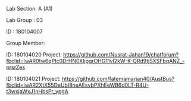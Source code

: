 Lab Section: A (A1)

Lab Group : 03

ID : 180104007

Group Member:

ID: 180104020 
Project:
  https://github.com/Nusrat-Jahan19/chatforum?fbclid=IwAR0tw6qPIc0DrHN0XIjpgrOHG11vI2kW-K-QRd9tjSXSFbqANZ_-prsrZes

ID: 180104021
Project:
  https://github.com/fatemamarjan40/AustBus?fbclid=IwAR2XtX55DeUbI8neAEsvbPXhEeWB6d0LT-R4U-t3wxjaWxJ1nHbsPr_ypgA
